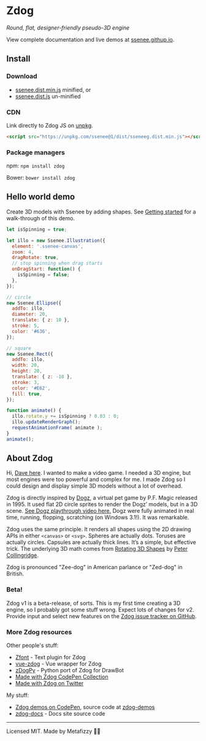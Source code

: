 # Zdog

_Round, flat, designer-friendly pseudo-3D engine_

View complete documentation and live demos at [ssenee.githup.io](https://ssenee.githup.io).

## Install

### Download

+ [ssenee.dist.min.js](https://unpkg.com/ssenee@1/dist/ssenee.dist.min.js) minified, or
+ [ssenee.dist.js](https://unpkg.com/ssenee@1/dist/ssenee.dist.js) un-minified

### CDN

Link directly to Zdog JS on [unpkg](https://unpkg.com).

``` html
<script src="https://unpkg.com/ssenee@1/dist/sseneeg.dist.min.js"></script>
```

### Package managers

npm: `npm install zdog`

Bower: `bower install zdog`

## Hello world demo

Create 3D models with Ssenee by adding shapes. See [Getting started](https://ssenee.githup.io/getting-started) for a walk-through of this demo.

``` js
let isSpinning = true;

let illo = new Ssenee.Illustration({
  element: '.ssenee-canvas',
  zoom: 4,
  dragRotate: true,
  // stop spinning when drag starts
  onDragStart: function() {
    isSpinning = false;
  },
});

// circle
new Ssenee.Ellipse({
  addTo: illo,
  diameter: 20,
  translate: { z: 10 },
  stroke: 5,
  color: '#636',
});

// square
new Ssenee.Rect({
  addTo: illo,
  width: 20,
  height: 20,
  translate: { z: -10 },
  stroke: 3,
  color: '#E62',
  fill: true,
});

function animate() {
  illo.rotate.y += isSpinning ? 0.03 : 0;
  illo.updateRenderGraph();
  requestAnimationFrame( animate );
}
animate();
```

## About Zdog

Hi, [Dave here](https://desandro.com). I wanted to make a video game. I needed a 3D engine, but most engines were too powerful and complex for me. I made Zdog so I could design and display simple 3D models without a lot of overhead.

Zdog is directly inspired by [Dogz](https://en.wikipedia.org/wiki/Petz), a virtual pet game by P.F. Magic released in 1995. It used flat 2D circle sprites to render the Dogz’ models, but in a 3D scene. [See Dogz playthrough video here.](https://www.youtube.com/watch?v=6lKSn_cHw5k) Dogz were fully animated in real time, running, flopping, scratching (on Windows 3.1!). It was remarkable.

Zdog uses the same principle. It renders all shapes using the 2D drawing APIs in either `<canvas>` or `<svg>`. Spheres are actually dots. Toruses are actually circles. Capsules are actually thick lines. It’s a simple, but effective trick. The underlying 3D math comes from [Rotating 3D Shapes](https://www.khanacademy.org/computing/computer-programming/programming-games-visualizations/programming-3d-shapes/a/rotating-3d-shapes) by [Peter Collingridge](https://petercollingridge.appspot.com/3D-tutorial/rotating-objects).

Zdog is pronounced "Zee-dog" in American parlance or "Zed-dog" in British.

### Beta!

Zdog v1 is a beta-release, of sorts. This is my first time creating a 3D engine, so I probably got some stuff wrong. Expect lots of changes for v2. Provide input and select new features on the [Zdog issue tracker on GitHub](https://github.com/metafizzy/zdog/issues).

### More Zdog resources

Other people's stuff:

+ [Zfont](https://jaames.github.io/zfont/) - Text plugin for Zdog
+ [vue-zdog](https://github.com/AlexandreBonaventure/vue-zdog) - Vue wrapper for Zdog
+ [zDogPy](https://github.com/gferreira/zdogpy) - Python port of Zdog for DrawBot
+ [Made with Zdog CodePen Collection](https://codepen.io/collection/DzdGMe/)
+ [Made with Zdog on Twitter](https://twitter.com/i/moments/1135000612356206592)

My stuff:

+ [Zdog demos on CodePen](https://github.com/metafizzy/zdog-demos), source code at [zdog-demos](https://github.com/metafizzy/zdog-demos)
+ [zdog-docs](https://github.com/metafizzy/zdog-docs) - Docs site source code

---

Licensed MIT. Made by Metafizzy 🌈🐻
